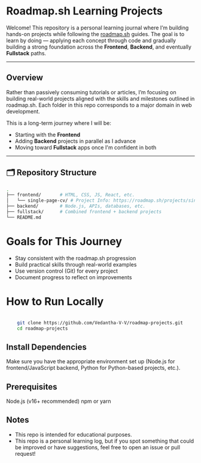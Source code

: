 # Roadmap.sh Learning Projects

Welcome! This repository is a personal learning journal where I’m building hands-on projects while following the [roadmap.sh](https://roadmap.sh) guides. The goal is to learn by doing — applying each concept through code and gradually building a strong foundation across the **Frontend**, **Backend**, and eventually **Fullstack** paths.

---

## Overview 

Rather than passively consuming tutorials or articles, I’m focusing on building real-world projects aligned with the skills and milestones outlined in roadmap.sh. Each folder in this repo corresponds to a major domain in web development.

This is a long-term journey where I will be:

- Starting with the **Frontend**
- Adding **Backend** projects in parallel as I advance
- Moving toward **Fullstack** apps once I'm confident in both

---

## 🗂️ Repository Structure

```bash
.
├── frontend/       # HTML, CSS, JS, React, etc.
│   └── single-page-cv/ # Project Info: https://roadmap.sh/projects/single-page-cv
├── backend/        # Node.js, APIs, databases, etc.
├── fullstack/      # Combined frontend + backend projects
└── README.md

```

# Goals for This Journey

- Stay consistent with the roadmap.sh progression
- Build practical skills through real-world examples
- Use version control (Git) for every project
- Document progress to reflect on improvements

# How to Run Locally

```bash

    git clone https://github.com/Vedantha-V-V/roadmap-projects.git
    cd roadmap-projects

```

## Install Dependencies
Make sure you have the appropriate environment set up (Node.js for frontend/JavaScript backend, Python for Python-based projects, etc.).

## Prerequisites
Node.js (v16+ recommended)
npm or yarn


## Notes

- This repo is intended for educational purposes.
- This repo is a personal learning log, but if you spot something that could be improved or have suggestions, feel free to open an issue or pull request!